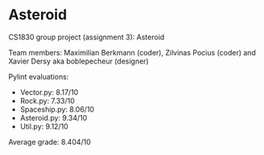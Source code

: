 # Asteroid
CS1830 group project (assignment 3): Asteroid

Team members: Maximilian Berkmann (coder), Zilvinas Pocius (coder) and Xavier Dersy aka boblepecheur (designer)

Pylint evaluations:
*  Vector.py: 8.17/10
*  Rock.py: 7.33/10
*  Spaceship.py: 8.06/10
*  Asteroid.py: 9.34/10
*  Util.py: 9.12/10

Average grade: 8.404/10
